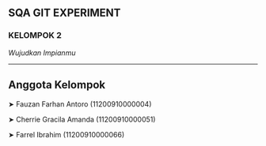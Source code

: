 ## SQA GIT EXPERIMENT

### KELOMPOK 2

_Wujudkan Impianmu_

---

## Anggota Kelompok

➤ Fauzan Farhan Antoro (11200910000004)

➤ Cherrie Gracila Amanda (11200910000051)

➤ Farrel Ibrahim (11200910000066)
